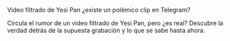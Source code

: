 Video filtrado de Yesi Pan ¿existe un polémico clip en Telegram?

Circula el rumor de un video filtrado de Yesi Pan, pero ¿es real? Descubre la verdad detrás de la supuesta grabación y lo que se sabe hasta ahora.
